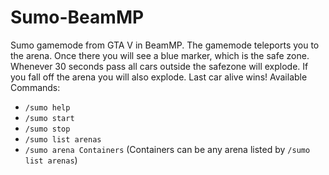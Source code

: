 # Sumo-BeamMP
Sumo gamemode from GTA V in BeamMP. The gamemode teleports you to the arena. Once there you will see a blue marker, which is the safe zone. Whenever 30 seconds pass all cars outside the safezone will explode. If you fall off the arena you will also explode. Last car alive wins!
Available Commands:
  - `/sumo help`
  - `/sumo start`
  - `/sumo stop`
  - `/sumo list arenas`
  - `/sumo arena Containers` (Containers can be any arena listed by `/sumo list arenas`)
